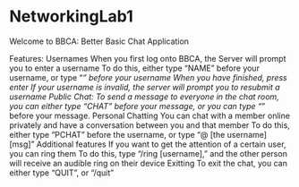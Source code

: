 # NetworkingLab1
Welcome to BBCA: Better Basic Chat Application

Features:
Usernames
When you first log onto BBCA, the Server will prompt you to enter a username
To do this, either type “NAME” before your username, or type “*” before your username
When you have finished, press enter
If your username is invalid, the server will prompt you to resubmit a username
Public Chat:
To send a message to everyone in the chat room, you can either type “CHAT” before your message, or you can type “*” before your message. 
Personal Chatting
You can chat with a member online privately and have a conversation between you and that member
To do this, either type “PCHAT” before the username, or type “@ [the username]  [msg]”
Additional features
If you want to get the attention of a certain user, you can ring them
To do this, type “/ring [username],” and the other person will receive an audible ring on their device
Exitting
To exit the chat, you can either type “QUIT”, or “/quit”
